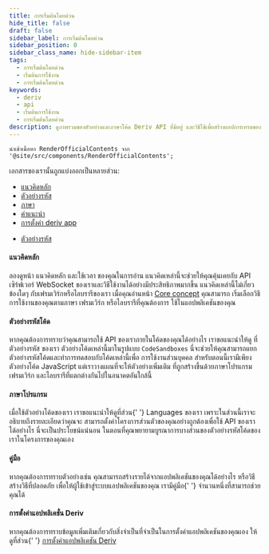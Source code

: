 ```yaml
---
title: การเริ่มต้นโดยด่วน
hide_title: false
draft: false
sidebar_label: การเริ่มต้นโดยด่วน
sidebar_position: 0
sidebar_class_name: hide-sidebar-item
tags:
  - การเริ่มต้นโดยด่วน
  - เริ่มต้นการใช้งาน
  - การเริ่มต้นโดยด่วน
keywords:
  - deriv
  - api
  - เริ่มต้นการใช้งาน
  - การเริ่มต้นโดยด่วน
description: ดูภาพรวมของตัวอย่างและภาษาโค้ด Deriv API ที่มีอยู่ และวิธีใช้เพื่อสร้างแอปการเทรดของคุณ
---
```


```mdx-code-block
นำเข้าเนื้อหา RenderOfficialContents จาก '@site/src/components/RenderOfficialContents';
```

เอกสารของเรานั้นถูกแบ่งออกเป็นหลายส่วน:

<RenderOfficialContents>
  <ul>
    <li>
      <a href='category/core-concepts'>แนวคิดหลัก</a>
    </li>
    <li>
      <a href='category/code-examples'>ตัวอย่างรหัส</a>
    </li>
    <li>
      <a href='category/languages'>ภาษา</a>
    </li>
    <li>
      <a href='category/guides'>คำแนะนำ</a>
    </li>
    <li>
      <a href='setting-up-a-deriv-application'>การตั้งค่า deriv app</a>
    </li>
  </ul>
  <ul>
    <li>
      <a href='category/code-examples'>ตัวอย่างรหัส</a>
    </li>
  </ul>
</RenderOfficialContents>

<RenderOfficialContents>
  <h4>แนวคิดหลัก</h4>
</RenderOfficialContents>

<RenderOfficialContents>
    ลองดูหน้า <Link href='/docs/category/core-concepts'>แนวคิดหลัก และใช้เวลา
    ของคุณในการอ่าน แนวคิดเหล่านี้จะช่วยให้คุณคุ้นเคยกับ API เซิร์ฟเวอร์ WebSocket
    ของเราและวิธีใช้งานได้อย่างมีประสิทธิภาพมากขึ้น แนวคิดเหล่านี้ไม่เกี่ยวข้องใดๆ กับเฟรมเวิร์กหรือไลบรารีของเรา
</RenderOfficialContents>

<RenderOfficialContents>
    เมื่อคุณอ่านหน้า <a href='/docs/category/core-concepts'>Core concept</a> คุณสามารถ
    เริ่มเลือกวิธีการใช้งานของคุณตามภาษา เฟรมเวิร์ก หรือไลบรารีที่คุณต้องการ
    ใช้ในแอปพลิเคชันของคุณ
</RenderOfficialContents>

<h4>ตัวอย่างรหัสโค้ด</h4>

หากคุณต้องการทราบว่าคุณสามารถใช้ API ของเราภายในโค้ดของคุณได้อย่างไร เราขอแนะนำให้ดู
ที่ตัวอย่างรหัส <Link href='/docs/category/code-examples'>ของเรา</Link> ตัวอย่างโค้ดเหล่านี้มาในรูปแบบ
`CodeSandboxes` นี่จะช่วยให้คุณสามารถแยกตัวอย่างรหัสโค้ดและทำการทดสอบกับโค้ดเหล่านี้เพื่อ
การใช้งานส่วนบุคคล สำหรับตอนนี้เรามีเพียงตัวอย่างโค้ด JavaScript แต่เราวางแผนที่จะให้ตัวอย่างเพิ่มเติม
ที่ถูกสร้างขึ้นด้วยภาษาโปรแกรม เฟรมเวิร์ก และไลบรารีที่แตกต่างกันไปในอนาคตอันใกล้นี้

<RenderOfficialContents>
  <h4>ภาษาโปรแกรม</h4>
</RenderOfficialContents>

<RenderOfficialContents>
    เมื่อใช้ตัวอย่างโค้ดของเรา เราขอแนะนำให้ดูที่ส่วน{' '}
    <Link href='/docs/category/languages'>Languages ของเรา เพราะในส่วนนี้เราจะอธิบายถึงรายละเอียดว่าคุณจะ
    สามารถตั้งค่าโครงการส่วนตัวของคุณอย่างถูกต้องเพื่อใช้ API ของเราได้อย่างไร นี่จะเป็นประโยชน์แน่นอน
    ในตอนที่คุณพยายามบูรณาการบางส่วนของตัวอย่างรหัสโค้ดของเราในโครงการของคุณเอง
</RenderOfficialContents>

<RenderOfficialContents>
  <h4>คู่มือ</h4>
</RenderOfficialContents>

<RenderOfficialContents>
    หากคุณต้องการทราบตัวอย่างเช่น คุณสามารถสร้างรายได้จากแอปพลิเคชันของคุณได้อย่างไร หรือวิธีสร้างวิธีที่ปลอดภัย
    เพื่อให้ผู้ใช้เข้าสู่ระบบแอปพลิเคชันของคุณ เรามีคู่มือ{' '}
    <a href='/docs/category/guides'></a> จำนวนหนึ่งที่สามารถช่วยคุณได้
</RenderOfficialContents>

<RenderOfficialContents>
  <h4>การตั้งค่าแอปพลิเคชั่น Deriv</h4>
</RenderOfficialContents>

<RenderOfficialContents>
    หากคุณต้องการทราบข้อมูลเพิ่มเติมเกี่ยวกับสิ่งจำเป็นที่จำเป็นในการตั้งค่าแอปพลิเคชันของคุณเอง
    ให้ดูที่ส่วน{' '}
    <a href='/docs/setting-up-a-deriv-application'>การตั้งค่าแอปพลิเคชัน Deriv</a>
</RenderOfficialContents>
